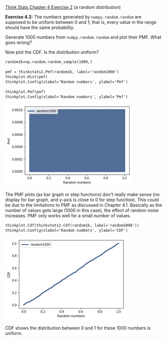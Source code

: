 [Think Stats Chapter 4 Exercise 2](http://greenteapress.com/thinkstats2/html/thinkstats2005.html#toc41) (a random distribution)

**Exercise 4.2:** The numbers generated by `numpy.random.random` are supposed to be uniform between 0 and 1; that is, every value in the range should have the same probability.

Generate 1000 numbers from `numpy.random.random` and plot their PMF.  What goes wrong?

Now plot the CDF. Is the distribution uniform?

```
random1k=np.random.random_sample(1000,)

pmf = thinkstats2.Pmf(random1k, label='random1000') 
thinkplot.Hist(pmf)
thinkplot.Config(xlabel='Random numbers', ylabel='Pmf')

thinkplot.Pmf(pmf)
thinkplot.Config(xlabel='Random numbers', ylabel='Pmf')
```
![Image of pmf for 1000 random numbers](https://github.com/floraxinru/dsp/blob/master/lessons/statistics/4-2pmf.png)

The PMF plots (as bar graph or step functions) don't really make sense (no display for bar graph, and y-axis is close to 0 for step function). This could be due to the limitations to PMF as discussed in Chapter 4.1. Basically as the number of values gets large (1000 in this case), the effect of random noise increases. PMF only works well for a small number of values.

```
thinkplot.Cdf(thinkstats2.Cdf(random1k, label='random1000'))
thinkplot.Config(xlabel='Random numbers', ylabel='CDF')
```
![Image of cdf for 1000 random numbers](https://github.com/floraxinru/dsp/blob/master/lessons/statistics/4-2cdf.png)


CDF shows the distribution between 0 and 1 for these 1000 numbers is uniform.
